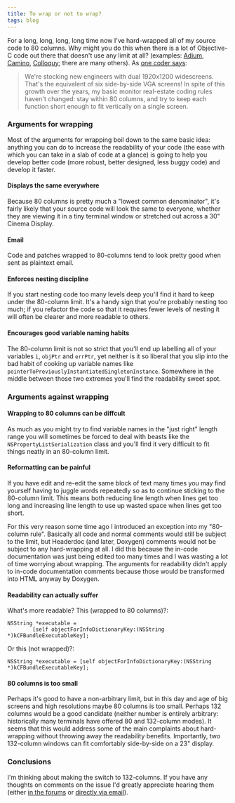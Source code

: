 ```yaml
---
title: To wrap or not to wrap?
tags: blog
---
```


For a long, long, long, long time now I've hard-wrapped all of my source code to 80 columns. Why might you do this when there is a lot of Objective-C code out there that doesn't use any limit at all? (examples: [Adium](http://trac.adiumx.com/browser/trunk/), [Camino](http://bonsai.mozilla.org/rview.cgi?dir=mozilla/camino&cvsroot=/cvsroot&module=default), [Colloquy](http://project.colloquy.info/trac/browser/trunk); there are many others). As [one coder says](http://www.sowbug.org/mt/archives/000192.html):

> We're stocking new engineers with dual 1920x1200 widescreens. That's the equivalent of six side-by-side VGA screens! In spite of this growth over the years, my basic monitor real-estate coding rules haven't changed: stay within 80 columns, and try to keep each function short enough to fit vertically on a single screen.





### Arguments for wrapping

Most of the arguments for wrapping boil down to the same basic idea: anything you can do to increase the readability of your code (the ease with which you can take in a slab of code at a glance) is going to help you develop better code (more robust, better designed, less buggy code) and develop it faster.

#### Displays the same everywhere

Because 80 columns is pretty much a "lowest common denominator", it's fairly likely that your source code will look the same to everyone, whether they are viewing it in a tiny terminal window or stretched out across a 30" Cinema Display.

#### Email

Code and patches wrapped to 80-columns tend to look pretty good when sent as plaintext email.

#### Enforces nesting discipline

If you start nesting code too many levels deep you'll find it hard to keep under the 80-column limit. It's a handy sign that you're probably nesting too much; if you refactor the code so that it requires fewer levels of nesting it will often be clearer and more readable to others.

#### Encourages good variable naming habits

The 80-column limit is not so strict that you'll end up labelling all of your variables `i`, `objPtr` and `errPtr`, yet neither is it so liberal that you slip into the bad habit of cooking up variable names like `pointerToPreviouslyInstantiatedSingletonInstance`. Somewhere in the middle between those two extremes you'll find the readability sweet spot.

### Arguments against wrapping

#### Wrapping to 80 columns can be diffcult

As much as you might try to find variable names in the "just right" length range you will sometimes be forced to deal with beasts like the `NSPropertyListSerialization` class and you'll find it very difficult to fit things neatly in an 80-column limit.

#### Reformatting can be painful

If you have edit and re-edit the same block of text many times you may find yourself having to juggle words repeatedly so as to continue sticking to the 80-column limit. This means both reducing line length when lines get too long and increasing line length to use up wasted space when lines get too short.

For this very reason some time ago I introduced an exception into my "80-column rule". Basically all code and normal comments would still be subject to the limit, but Headerdoc (and later, Doxygen) comments would not be subject to any hard-wrapping at all. I did this because the in-code documentation was just being edited too many times and I was wasting a lot of time worrying about wrapping. The arguments for readability didn't apply to in-code documentation comments because those would be transformed into HTML anyway by Doxygen.

#### Readability can actually suffer

What's more readable? This (wrapped to 80 columns)?:

    NSString *executable = 
            [self objectForInfoDictionaryKey:(NSString *)kCFBundleExecutableKey];

Or this (not wrapped)?:

    NSString *executable = [self objectForInfoDictionaryKey:(NSString *)kCFBundleExecutableKey];

#### 80 columns is too small

Perhaps it's good to have a non-arbitrary limit, but in this day and age of big screens and high resolutions maybe 80 columns is too small. Perhaps 132 columns would be a good candidate (neither number is entirely arbitrary: historically many terminals have offered 80 and 132-column modes). It seems that this would address some of the main complaints about hard-wrapping without throwing away the readability benefits. Importantly, two 132-column windows can fit comfortably side-by-side on a 23" display.

### Conclusions

I'm thinking about making the switch to 132-columns. If you have any thoughts on comments on the issue I'd greatly appreciate hearing them (either [in the forums](http://www.wincent.com/a/support/forums/postlist.php?Cat=0&Board=lounge) or [directly via email](http://www.wincent.com/a/contact/mail/)).
